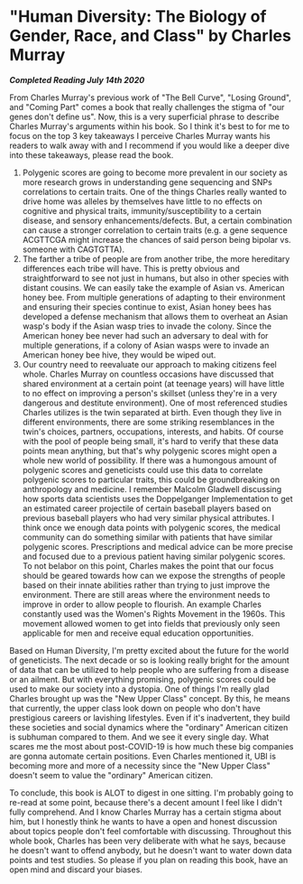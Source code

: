 # "Human Diversity: The Biology of Gender, Race, and Class" by Charles Murray

***Completed Reading July 14th 2020***

From Charles Murray's previous work of "The Bell Curve", "Losing Ground", and "Coming Part" comes a book that really challenges the stigma of "our genes don't define us". Now, this is a very superficial phrase to describe Charles Murray's arguments within his book. So I think it's best to for me to focus on the top 3 key takeaways I perceive Charles Murray wants his readers to walk away with and I recommend if you would like a deeper dive into these takeaways, please read the book.
1. Polygenic scores are going to become more prevalent in our society as more research grows in understanding gene sequencing and SNPs correlations to certain traits. One of the things Charles really wanted to drive home was alleles by themselves have little to no effects on cognitive and physical traits, immunity/susceptibility to a certain disease, and sensory enhancements/defects. But, a certain combination can cause a stronger correlation to certain traits (e.g. a gene sequence ACGTTCGA might increase the chances of said person being bipolar vs. someone with CAGTGTTA).
2. The farther a tribe of people are from another tribe, the more hereditary differences each tribe will have. This is pretty obvious and straightforward to see not just in humans, but also in other species with distant cousins. We can easily take the example of Asian vs. American honey bee. From multiple generations of adapting to their environment and ensuring their species continue to exist, Asian honey bees has developed a defense mechanism that allows them to overheat an Asian wasp's body if the Asian wasp tries to invade the colony. Since the American honey bee never had such an adversary to deal with for multiple generations, if a colony of Asian wasps were to invade an American honey bee hive, they would be wiped out.
3. Our country need to reevaluate our approach to making citizens feel whole. Charles Murray on countless occasions have discussed that shared environment at a certain point (at teenage years) will have little to no effect on improving a person's skillset (unless they're in a very dangerous and destitute environment). One of most referenced studies Charles utilizes is the twin separated at birth. Even though they live in different environments, there are some striking resemblances in the twin's choices, partners, occupations, interests, and habits. Of course with the pool of people being small, it's hard to verify that these data points mean anything, but that's why polygenic scores might open a whole new world of possibility. If there was a humongous amount of polygenic scores and geneticists could use this data to correlate polygenic scores to particular traits, this could be groundbreaking on anthropology and medicine. I remember Malcolm Gladwell discussing how sports data scientists uses the Doppelganger Implementation to get an estimated career projectile of certain baseball players based on previous baseball players who had very similar physical attributes. I think once we enough data points with polygenic scores, the medical community can do something similar with patients that have similar polygenic scores. Prescriptions and medical advice can be more precise and focused due to a previous patient having similar polygenic scores. To not belabor on this point, Charles makes the point that our focus should be geared towards how can we expose the strengths of people based on their innate abilities rather than trying to just improve the environment. There are still areas where the environment needs to improve in order to allow people to flourish. An example Charles constantly used was the Women's Rights Movement in the 1960s. This movement allowed women to get into fields that previously only seen applicable for men and receive equal education opportunities.

Based on Human Diversity, I'm pretty excited about the future for the world of geneticists. The next decade or so is looking really bright for the amount of data that can be utilized to help people who are suffering from a disease or an ailment. But with everything promising, polygenic scores could be used to make our society into a dystopia. One of things I'm really glad Charles brought up was the "New Upper Class" concept. By this, he means that currently, the upper class look down on people who don't have prestigious careers or lavishing lifestyles. Even if it's inadvertent, they build these societies and social dynamics where the "ordinary" American citizen is subhuman compared to them. And we see it every single day. What scares me the most about post-COVID-19 is how much these big companies are gonna automate certain positions. Even Charles mentioned it, UBI is becoming more and more of a necessity since the "New Upper Class" doesn't seem to value the "ordinary" American citizen.

To conclude, this book is ALOT to digest in one sitting. I'm probably going to re-read at some point, because there's a decent amount I feel like I didn't fully comprehend. And I know Charles Murray has a certain stigma about him, but I honestly think he wants to have a open and honest discussion about topics people don't feel comfortable with discussing. Throughout this whole book, Charles has been very deliberate with what he says, because he doesn't want to offend anybody, but he doesn't want to water down data points and test studies. So please if you plan on reading this book, have an open mind and discard your biases.
